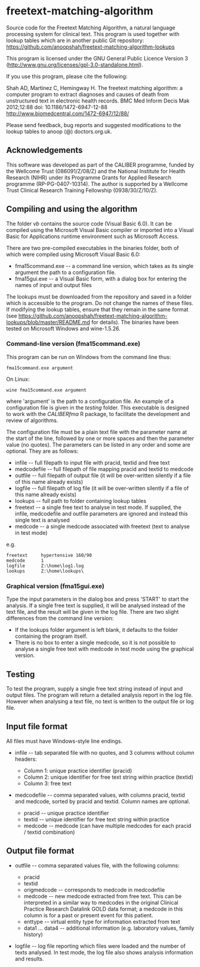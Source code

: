 freetext-matching-algorithm
===========================

Source code for the Freetext Matching Algorithm, a natural language processing system for clinical text. This program is used together with lookup tables which are in another public Git repository: https://github.com/anoopshah/freetext-matching-algorithm-lookups

This program is licensed under the GNU General Public Licence Version 3 (http://www.gnu.org/licenses/gpl-3.0-standalone.html).

If you use this program, please cite the following:

Shah AD, Martinez C, Hemingway H. The freetext matching algorithm: a computer program to extract diagnoses and causes of death from unstructured text in electronic health records. BMC Med Inform Decis Mak 2012;12:88 doi: 10.1186/1472-6947-12-88 http://www.biomedcentral.com/1472-6947/12/88/

Please send feedback, bug reports and suggested modifications to the lookup tables to anoop (@) doctors.org.uk.

## Acknowledgements

This software was developed as part of the CALIBER programme, funded by the Wellcome Trust (086091/Z/08/Z) and the National Institute for Health Research (NIHR) under its Programme Grants for Applied Research programme (RP-PG-0407-10314). The author is supported by a Wellcome Trust Clinical Research Training Fellowship (0938/30/Z/10/Z).

## Compiling and using the algorithm

The folder *vb* contains the source code (Visual Basic 6.0). It can be compiled using the Microsoft Visual Basic compiler or imported into a Visual Basic for Applications runtime environment such as Microsoft Access.

There are two pre-compiled executables in the binaries folder, both of which were compiled using Microsoft Visual Basic 6.0:

* fma15command.exe -- a command line version, which takes as its single argument the path to a configuration file. 
* fma15gui.exe -- a Visual Basic form, with a dialog box for entering the names of input and output files

The lookups must be downloaded from the repository and saved in a folder which is accessible to the program. Do not change the names of these files. If modifying the lookup tables, ensure that they remain in the same format (see https://github.com/anoopshah/freetext-matching-algorithm-lookups/blob/master/README.md for details). The binaries have been tested on Microsoft Windows and wine-1.5.26.

### Command-line version (fma15command.exe)

This program can be run on Windows from the command line thus:

    fma15command.exe argument

On Linux:

    wine fma15command.exe argument

where 'argument' is the path to a configuration file. An example of a configuration file is given in the *testing* folder. This executable is designed to work with the *CALIBERfma* R package, to facilitate the development and review of algorithms.

The configuration file must be a plain text file with the parameter name at the start of the line, followed by one or more spaces and then the parameter value (no quotes). The parameters can be listed in any order and some are optional. They are as follows:

* infile -- full filepath to input file with pracid, textid and free text
* medcodefile -- full filepath of file mapping pracid and textid to medcode
* outfile -- full filepath of output file (it will be over-written silently if a file of this name already exists)
* logfile -- full filepath of log file (it will be over-written silently if a file of this name already exists)
* lookups -- full path to folder containing lookup tables
* freetext -- a single free text to analyse in test mode. If supplied, the infile, medcodefile and outfile parameters are ignored and instead this single text is analysed 
* medcode -- a single medcode associated with freetext (text to analyse in test mode)

e.g.

    freetext     hypertensive 160/90
    medcode      1
    logfile      Z:\home\log1.log
    lookups      Z:\home\lookups\

### Graphical version (fma15gui.exe)

Type the input parameters in the dialog box and press 'START' to start the analysis. If a single free text is supplied, it will be analysed instead of the text file, and the result will be given in the log file. There are two slight differences from the command line version:

* If the lookups folder argument is left blank, it defaults to the folder containing the program itself.
* There is no box to enter a single medcode, so it is not possible to analyse a single free text with medcode in test mode using the graphical version.

## Testing

To test the program, supply a single free text string instead of input and output files. The program will return a detailed analysis report in the log file. However when analysing a text file, no text is written to the output file or log file.

## Input file format

All files must have Windows-style line endings.

* infile -- tab separated file with no quotes, and 3 columns without column headers:
    * Column 1: unique practice identifier (pracid)
    * Column 2: unique identifier for free text string within practice (textid)
    * Column 3: free text

* medcodefile -- comma separated values, with columns pracid, textid and medcode, sorted by pracid and textid. Column names are optional.
    * pracid -- unique practice identifier
    * textid -- unique identifier for free text string within practice
    * medcode -- medcode (can have multiple medcodes for each pracid / textid combination)

## Output file format

* outfile -- comma separated values file, with the following columns:
    * pracid
    * textid
    * origmedcode -- corresponds to medcode in medcodefile
    * medcode -- new medcode extracted from free text. This can be interpreted in a similar way to medcodes in the original Clinical Practice Research Datalink GOLD data format; a medcode in this column is for a past or present event for this patient.
    * enttype -- virtual entity type for information extracted from text
    * data1 ... data4 -- additional information (e.g. laboratory values, family history)

* logfile -- log file reporting which files were loaded and the number of texts analysed. In test mode, the log file also shows analysis information and results.



